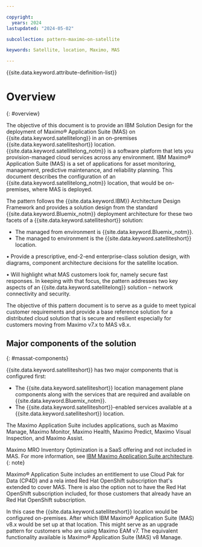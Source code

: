 ```yaml
---

copyright:
  years: 2024
lastupdated: "2024-05-02"

subcollection: pattern-maximo-on-satellite

keywords: Satellite, location, Maximo, MAS

---
```


{{site.data.keyword.attribute-definition-list}}

# Overview
{: #overview}

<!-- Note to author>    THIS SHOULD BE ABOUT 10 – 15 LINES AND FOLLOW….
The objective of this pattern is to provide a solution design for……. -->

The objective of this document is to provide an IBM Solution Design for the deployment of Maximo® Application Suite (MAS) on {{site.data.keyword.satellitelong}} in an on-premises {{site.data.keyword.satelliteshort}} location. {{site.data.keyword.satellitelong_notm}} is a software platform that lets you provision-managed cloud services across any environment. IBM Maximo® Application Suite (MAS) is a set of applications for asset monitoring, management, predictive maintenance, and reliability planning.
This document describes the configuration of an {{site.data.keyword.satellitelong_notm}} location, that would be on-premises, where MAS is deployed.

The pattern follows the {{site.data.keyword.IBM}} Architecture Design Framework and provides a solution design from the standard {{site.data.keyword.Bluemix_notm}} deployment architecture for these two facets of a {{site.data.keyword.satelliteshort}} solution:

- The managed from environment is {{site.data.keyword.Bluemix_notm}}.
- The managed to environment is the {{site.data.keyword.satelliteshort}} location.

•	Provide a prescriptive, end-2-end enterprise-class solution design, with diagrams, component architecture decisions for the satellite location.

•	Will highlight what MAS customers look for, namely secure fast responses. In keeping with that focus, the pattern addresses two key aspects of an {{site.data.keyword.satellitelong}} solution – network connectivity and security.

The objective of this pattern document is to serve as a guide to meet typical customer requirements and provide a base reference solution for a distributed cloud solution that is secure and resilient especially for customers moving from Maximo v7.x to MAS v8.x.

## Major components of the solution
{: #massat-components}

{{site.data.keyword.satelliteshort}} has two major components that is configured first:
- The {{site.data.keyword.satelliteshort}} location management plane components along with the services that are required and available on {{site.data.keyword.Bluemix_notm}}.
- The {{site.data.keyword.satelliteshort}}-enabled services available at a {{site.data.keyword.satelliteshort}} location.

The Maximo Application Suite includes applications, such as Maximo Manage, Maximo Monitor, Maximo Health, Maximo Predict, Maximo Visual Inspection, and Maximo Assist. 

Maximo MRO Inventory Optimization is a SaaS offering and not included in MAS. For more information, see [IBM Maximo Application Suite architecture](https://www.ibm.com/docs/en/mas-cd/maximo-manage/continuous-delivery?topic=SSLPL8_cd/com.ibm.mam.doc/upgrade/c_mas_architecture.htm).
{: note}

Maximo® Application Suite includes an entitlement to use Cloud Pak for Data (CP4D) and a rela inted Red Hat OpenShift subscription that's extended to cover MAS. There is also the option not to have the Red Hat OpenShift subscription included, for those customers that already have an Red Hat OpenShift subscription.

In this case the {{site.data.keyword.satelliteshort}} location would be configured on-premises. After which IBM Maximo® Application Suite (MAS) v8.x would be set up at that location. This might serve as an upgrade pattern for customers who are using Maximo EAM v7. The equivalent functionality available is Maximo® Application Suite (MAS) v8 Manage.
